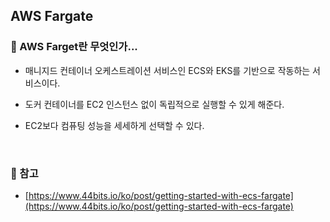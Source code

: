 ## AWS Fargate

### :book: AWS Farget란 무엇인가...

- 매니지드 컨테이너 오케스트레이션 서비스인 ECS와 EKS를 기반으로 작동하는 서비스이다.

- 도커 컨테이너를 EC2 인스턴스 없이 독립적으로 실행할 수 있게 해준다.

- EC2보다 컴퓨팅 성능을 세세하게 선택할 수 있다.

<br>

### :bookmark: 참고

- [https://www.44bits.io/ko/post/getting-started-with-ecs-fargate](https://www.44bits.io/ko/post/getting-started-with-ecs-fargate)
